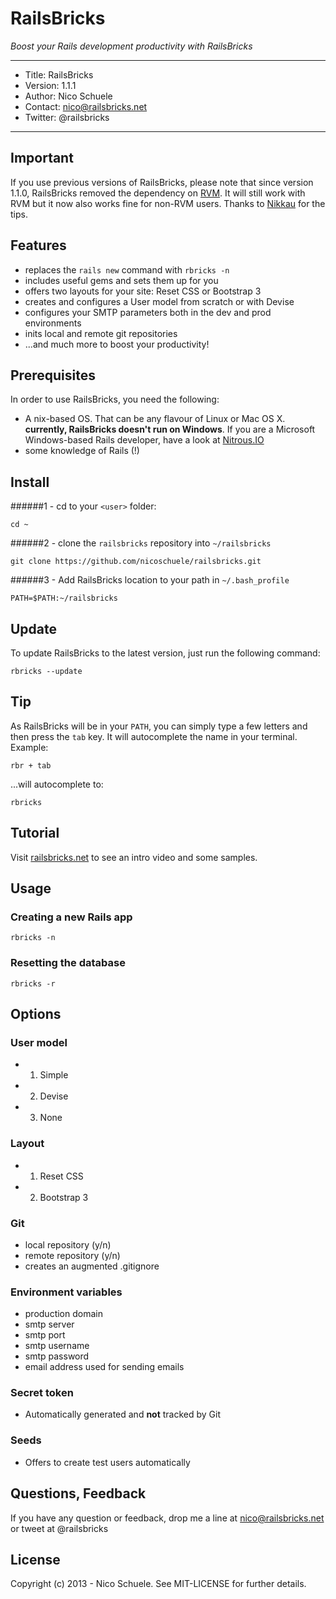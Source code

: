 # RailsBricks

_Boost your Rails development productivity with RailsBricks_

---
- Title: RailsBricks
- Version: 1.1.1
- Author: Nico Schuele
- Contact: nico@railsbricks.net
- Twitter: @railsbricks

---


## Important

If you use previous versions of RailsBricks, please note that since version 1.1.0, RailsBricks removed the dependency on [RVM](https://rvm.io). It will still work with RVM but it now also works fine for non-RVM users. Thanks to [Nikkau](https://github.com/Nikkau) for the tips.

## Features

- replaces the `rails new` command with `rbricks -n`
- includes useful gems and sets them up for you
- offers two layouts for your site: Reset CSS or Bootstrap 3
- creates and configures a User model from scratch or with Devise
- configures your SMTP parameters both in the dev and prod environments
- inits local and remote git repositories
- ...and much more to boost your productivity!

## Prerequisites

In order to use RailsBricks, you need the following:

- A nix-based OS. That can be any flavour of Linux or Mac OS X. **currently, RailsBricks doesn't run on Windows**. If you are a Microsoft Windows-based Rails developer, have a look at [Nitrous.IO](http://www.nitrous.io) 
- some knowledge of Rails (!)

## Install

######1 - cd to your `<user>` folder:

```
cd ~
```
 
######2 - clone the `railsbricks` repository into `~/railsbricks`

```
git clone https://github.com/nicoschuele/railsbricks.git
```

######3 - Add RailsBricks location to your path in `~/.bash_profile`

```
PATH=$PATH:~/railsbricks
```

## Update

To update RailsBricks to the latest version, just run the following command:

```
rbricks --update
```

## Tip

As RailsBricks will be in your `PATH`, you can simply type a few letters and then press the `tab` key. It will autocomplete the name in your terminal. Example:

```
rbr + tab
```

...will autocomplete to:

```
rbricks
```

## Tutorial

Visit [railsbricks.net](http://www.railsbricks.net) to see an intro video and some samples.

## Usage


### Creating a new Rails app

```
rbricks -n
```

### Resetting the database

```
rbricks -r
```

## Options

### User model

- 1) Simple
- 2) Devise
- 3) None

### Layout

- 1) Reset CSS
- 2) Bootstrap 3

### Git

- local repository (y/n)
- remote repository (y/n)
- creates an augmented .gitignore

### Environment variables 

- production domain
- smtp server
- smtp port
- smtp username
- smtp password
- email address used for sending emails

### Secret token

- Automatically generated and **not** tracked by Git

### Seeds

- Offers to create test users automatically


## Questions, Feedback
If you have any question or feedback, drop me a line at nico@railsbricks.net or tweet at @railsbricks

## License
Copyright (c) 2013 - Nico Schuele. See MIT-LICENSE for further details.
